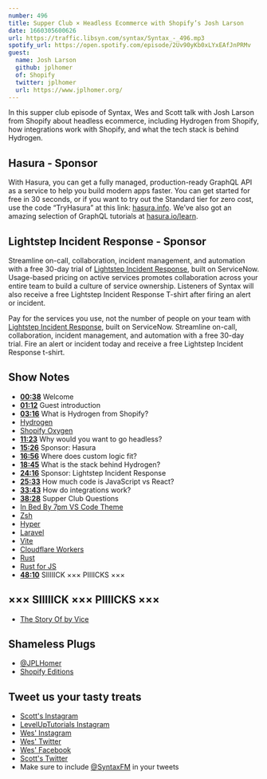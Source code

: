 ```yaml
---
number: 496
title: Supper Club × Headless Ecommerce with Shopify’s Josh Larson
date: 1660305600626
url: https://traffic.libsyn.com/syntax/Syntax_-_496.mp3
spotify_url: https://open.spotify.com/episode/2Uv90yKb0xLYxEAfJnPRMv
guest:
  name: Josh Larson
  github: jplhomer
  of: Shopify
  twitter: jplhomer
  url: https://www.jplhomer.org/
---
```


In this supper club episode of Syntax, Wes and Scott talk with Josh Larson from Shopify about headless ecommerce, including Hydrogen from Shopify, how integrations work with Shopify, and what the tech stack is behind Hydrogen.

## Hasura - Sponsor

With Hasura, you can get a fully managed, production-ready GraphQL API as a service to help you build modern apps faster. You can get started for free in 30 seconds, or if you want to try out the Standard tier for zero cost, use the code “TryHasura” at this link: [hasura.info](https://hasura.info/freetrial). We’ve also got an amazing selection of GraphQL tutorials at [hasura.io/learn](https://hasura.io/learn).

## Lightstep Incident Response - Sponsor

Streamline on-call, collaboration, incident management, and automation with a free 30-day trial of [Lightstep Incident Response](http://lightstep.com/syntax), built on ServiceNow. Usage-based pricing on active services promotes collaboration across your entire team to build a culture of service ownership. Listeners of Syntax will also receive a free Lightstep Incident Response T-shirt after firing an alert or incident.

Pay for the services you use, not the number of people on your team with [Lightstep Incident Response](http://lightstep.com/syntax), built on ServiceNow. Streamline on-call, collaboration, incident management, and automation with a free 30-day trial. Fire an alert or incident today and receive a free Lightstep Incident Response t-shirt.

## Show Notes

- **[00:38](#t=00:38)** Welcome
- **[01:12](#t=01:12)** Guest introduction
- **[03:16](#t=03:16)** What is Hydrogen from Shopify?
- [Hydrogen](https://hydrogen.shopify.dev)
- [Shopify Oxygen](https://shopify.dev/custom-storefronts/oxygen)
- **[11:23](#t=11:23)** Why would you want to go headless?
- **[15:26](#t=15:26)** Sponsor: Hasura
- **[16:56](#t=16:56)** Where does custom logic fit?
- **[18:45](#t=18:45)** What is the stack behind Hydrogen?
- **[24:16](#t=24:16)** Sponsor: Lightstep Incident Response
- **[25:33](#t=25:33)** How much code is JavaScript vs React?
- **[33:43](#t=33:43)** How do integrations work?
- **[38:28](#t=38:28)** Supper Club Questions
- [In Bed By 7pm VS Code Theme](https://marketplace.visualstudio.com/items?itemName=sdras.inbedby7pm)
- [Zsh](https://ohmyz.sh)
- [Hyper](https://hyper.is)
- [Laravel](https://laravel.com)
- [Vite](https://vitejs.dev)
- [Cloudflare Workers](https://workers.cloudflare.com)
- [Rust](https://www.rust-lang.org)
- [Rust for JS](https://rustforjs.dev)
- **[48:10](#t=48:10)** SIIIIICK ××× PIIIICKS ×××

## ××× SIIIIICK ××× PIIIICKS ×××

- [The Story Of by Vice](https://www.vice.com/en/topic/the-story-of)

## Shameless Plugs

- [@JPLHomer](https://twitter.com/jplhomer)
- [Shopify Editions](https://www.shopify.ca/enterprise/editions)

## Tweet us your tasty treats

- [Scott's Instagram](https://www.instagram.com/stolinski/)
- [LevelUpTutorials Instagram](https://www.instagram.com/LevelUpTutorials/)
- [Wes' Instagram](https://www.instagram.com/wesbos/)
- [Wes' Twitter](https://twitter.com/wesbos)
- [Wes' Facebook](https://www.facebook.com/wesbos.developer)
- [Scott's Twitter](https://twitter.com/stolinski)
- Make sure to include [@SyntaxFM](https://twitter.com/SyntaxFM) in your tweets
